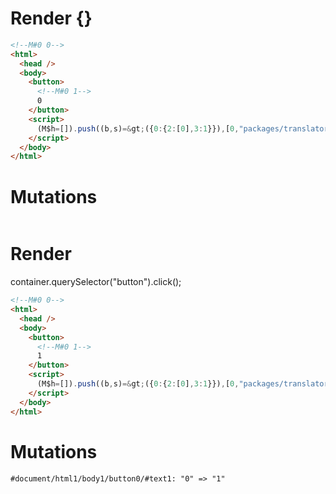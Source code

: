 # Render {}
```html
<!--M#0 0-->
<html>
  <head />
  <body>
    <button>
      <!--M#0 1-->
      0
    </button>
    <script>
      (M$h=[]).push((b,s)=&gt;({0:{2:[0],3:1}}),[0,"packages/translator/src/__tests__/fixtures/basic-handler-multi-ref-nested/template.marko_0_a_b",])
    </script>
  </body>
</html>
```

# Mutations
```

```


# Render 
container.querySelector("button").click();

```html
<!--M#0 0-->
<html>
  <head />
  <body>
    <button>
      <!--M#0 1-->
      1
    </button>
    <script>
      (M$h=[]).push((b,s)=&gt;({0:{2:[0],3:1}}),[0,"packages/translator/src/__tests__/fixtures/basic-handler-multi-ref-nested/template.marko_0_a_b",])
    </script>
  </body>
</html>
```

# Mutations
```
#document/html1/body1/button0/#text1: "0" => "1"
```